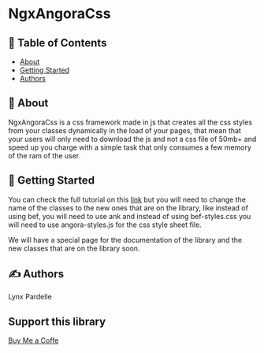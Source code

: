 # NgxAngoraCss

## 📝 Table of Contents

- [About](#about)
- [Getting Started](#getting_started)
- [Authors](#authors)

## 🧐 About <a name = “about”></a>

NgxAngoraCss is a css framework made in js that creates all the css styles from your classes dynamically in the load of your pages, that mean that your users will only need to download the js and not a css file of 50mb+ and speed up you charge with a simple task that only consumes a few memory of the ram of the user.

## 🏁 Getting Started <a name = “about”></a>

You can check the full tutorial on this [link](https://ngx-bootstrap-expanded-features.vercel.app/) but you will need to change the name of the classes to the new ones that are on the library, like instead of using bef, you will need to use ank and instead of using bef-styles.css you will need to use angora-styles.js for the css style sheet file.

We will have a special page for the documentation of the library and the new classes that are on the library soon.

## ✍️ Authors <a name = “authors”></a>

Lynx Pardelle

## Support this library

[Buy Me a Coffe](https://www.buymeacoffee.com/lynxpardelle)
